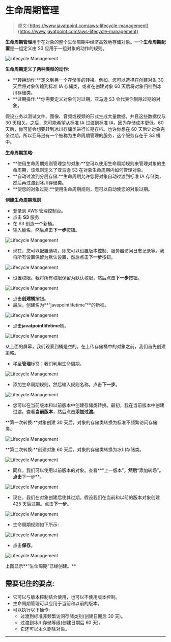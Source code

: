 # 生命周期管理

> 原文:[https://www.javatpoint.com/aws-lifecycle-management](https://www.javatpoint.com/aws-lifecycle-management)

**生命周期管理**用于在对象的整个生命周期中经济高效地存储对象。一个**生命周期配置**是一组定义由 S3 应用于一组对象的动作的规则。

![Lifecycle Management](../Images/0ea44ef56cc29f209a1c4301ba0d2666.png)

**生命周期定义了两种类型的动作:**

*   **转换动作:**定义到另一个存储类的转换。例如，您可以选择在创建对象 30 天后将对象传输到标准 IA 存储类，或者在创建对象 60 天后将对象归档到冰川存储类。
*   **过期操作:**你需要定义对象何时过期，亚马逊 S3 会代表你删除过期的对象。

假设业务以测试文件、图像、音频或视频的形式生成大量数据，并且这些数据仅与 30 天相关。之后，您可能希望从标准 IA 过渡到标准 IA，因为存储成本更低。60 天后，你可能会想要转到冰川存储类进行长期存档。也许你想在 60 天后让对象完全过期，所以亚马逊有一个被称为生命周期管理的服务，这个服务存在于 S3 桶中。

**生命周期策略:**

*   **使用生命周期规则管理您的对象:**您可以使用生命周期规则来管理对象的生命周期，该规则定义了亚马逊 S3 在对象生命周期内如何管理对象。
*   **自动过渡到分层存储:**生命周期允许您将对象自动过渡到标准 IA 存储类，然后再过渡到冰川存储类。
*   **使您的对象过期:**使用生命周期规则，您可以自动使您的对象过期。

**创建生命周期规则**

*   登录到 AWS 管理控制台。
*   点击 **S3** 服务
*   在 S3 创造一个新桶。
*   输入桶名，然后点击**下一步**按钮。

![Lifecycle Management](../Images/adcc0f16411c1710a14b7e349057e751.png)

*   现在，您可以配置选项，即您可以设置版本控制、服务器访问日志记录等。我将所有设置保留为默认设置，然后点击**下一步**按钮。

![Lifecycle Management](../Images/ba35e9a312a312fcbe087ac56c6eea55.png)

*   设置权限。我将所有权限保留为默认权限，然后点击**下一步**按钮。

![Lifecycle Management](../Images/8dc11444e230830ce49023845d6d03d5.png)

*   点击**创建桶**按钮。
*   最后，创建名为**“javapointlifetime”**的新桶。

![Lifecycle Management](../Images/5a876a726c31e027a331d8118931012a.png)

*   点击**javatpointlifetime**桶。

![Lifecycle Management](../Images/499d4f62d130b22e45f19c522c59dcad.png)

从上面的屏幕，我们观察到桶是空的。在上传存储桶中的对象之前，我们首先创建策略。

*   移至**管理**标签；我们利用生命周期。

![Lifecycle Management](../Images/365e2e2d9d34ca6e154ba15b66310435.png)

*   添加生命周期规则，然后输入规则名称。点击**下一步**。

![Lifecycle Management](../Images/3376e7282e9783f094ff6bded1e9c7b3.png)

*   您可以在当前版本和以前版本中创建存储类转换。最初，我在当前版本中创建过渡。查看**当前版本**，然后点击**添加过渡**。

**第一次转换:**对象创建 30 天后，对象的存储类转换为标准不频繁访问存储类。

![Lifecycle Management](../Images/908c08ee7652be6d2263b06dd0d92440.png)

**第二次转换:**创建对象 60 天后，对象的存储类转换为冰川存储类。

![Lifecycle Management](../Images/1c7f5ecd33dc2d42daa3b5947a906917.png)

*   同样，我们可以使用以前版本的对象。查看**“上一版本”**，然后**“添加转场”**。点击**下一步**。

![Lifecycle Management](../Images/f5fc98685b06682d090555a325338150.png)

*   现在，我们在对象创建后使其过期。假设我们在当前和以前的版本对象创建 425 天后过期。点击**下一步**。

![Lifecycle Management](../Images/92eb6804986e086aaeeb820457458709.png)

*   生命周期规则如下所示:

![Lifecycle Management](../Images/465166f770d826f05a9b6ce37b7ddc12.png)

*   点击**保存**。

![Lifecycle Management](../Images/68d240d5f6085710a7e18776993fb4e6.png)

上图显示**“生命周期”已经创建。**

## 需要记住的要点:

*   它可以与版本控制结合使用，也可以不使用版本控制。
*   生命周期管理可以应用于当前和以前的版本。
*   可以执行以下操作:
    *   过渡到标准非频繁访问存储类别(创建日期后 30 天)。
    *   过渡到冰川存储等级(创建日期后 60 天)。
    *   它还可以永久删除对象。

* * *
